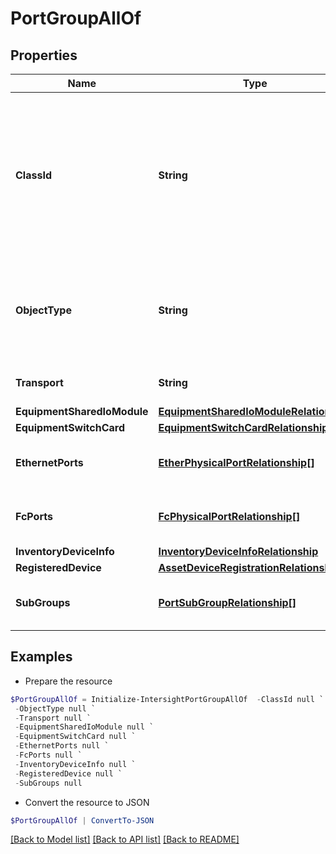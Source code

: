 # PortGroupAllOf
## Properties

Name | Type | Description | Notes
------------ | ------------- | ------------- | -------------
**ClassId** | **String** | The fully-qualified name of the instantiated, concrete type. This property is used as a discriminator to identify the type of the payload when marshaling and unmarshaling data. | [default to "port.Group"]
**ObjectType** | **String** | The fully-qualified name of the instantiated, concrete type. The value should be the same as the &#39;ClassId&#39; property. | [default to "port.Group"]
**Transport** | **String** | Type of port group. Values are Eth or Fc. | [optional] [readonly] 
**EquipmentSharedIoModule** | [**EquipmentSharedIoModuleRelationship**](EquipmentSharedIoModuleRelationship.md) |  | [optional] 
**EquipmentSwitchCard** | [**EquipmentSwitchCardRelationship**](EquipmentSwitchCardRelationship.md) |  | [optional] 
**EthernetPorts** | [**EtherPhysicalPortRelationship[]**](EtherPhysicalPortRelationship.md) | An array of relationships to etherPhysicalPort resources. | [optional] [readonly] 
**FcPorts** | [**FcPhysicalPortRelationship[]**](FcPhysicalPortRelationship.md) | An array of relationships to fcPhysicalPort resources. | [optional] [readonly] 
**InventoryDeviceInfo** | [**InventoryDeviceInfoRelationship**](InventoryDeviceInfoRelationship.md) |  | [optional] 
**RegisteredDevice** | [**AssetDeviceRegistrationRelationship**](AssetDeviceRegistrationRelationship.md) |  | [optional] 
**SubGroups** | [**PortSubGroupRelationship[]**](PortSubGroupRelationship.md) | An array of relationships to portSubGroup resources. | [optional] [readonly] 

## Examples

- Prepare the resource
```powershell
$PortGroupAllOf = Initialize-IntersightPortGroupAllOf  -ClassId null `
 -ObjectType null `
 -Transport null `
 -EquipmentSharedIoModule null `
 -EquipmentSwitchCard null `
 -EthernetPorts null `
 -FcPorts null `
 -InventoryDeviceInfo null `
 -RegisteredDevice null `
 -SubGroups null
```

- Convert the resource to JSON
```powershell
$PortGroupAllOf | ConvertTo-JSON
```

[[Back to Model list]](../README.md#documentation-for-models) [[Back to API list]](../README.md#documentation-for-api-endpoints) [[Back to README]](../README.md)

